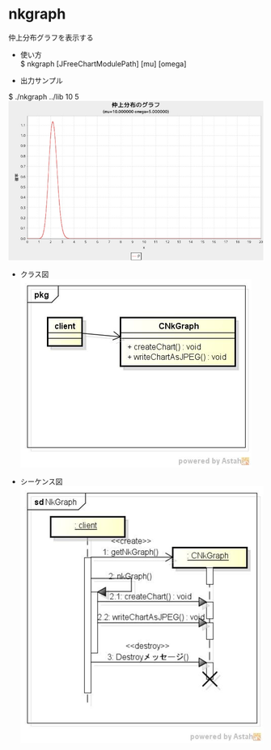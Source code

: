 nkgraph
=======
仲上分布グラフを表示する

* 使い方  
$ nkgraph [JFreeChartModulePath] [mu] [omega]

* 出力サンプル  

$ ./nkgraph ../lib 	10 5  
![nkgraph](images/nkGraph.jpg)

* クラス図  
![nkgraph](images/pkgNkGraph.jpg)

* シーケンス図  
![nkgraph](images/sdNkGraph.jpg)

